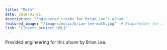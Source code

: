 ```yaml
---
title: "Moth"
date: 2010-01-01
description: "Engineered tracks for Brian Lee’s album."
featured_image: "/images/music/brian-lee-moth.jpg"  # Placeholder for artwork
link: "[Insert project URL]"
---
```

Provided engineering for this album by Brian Lee.